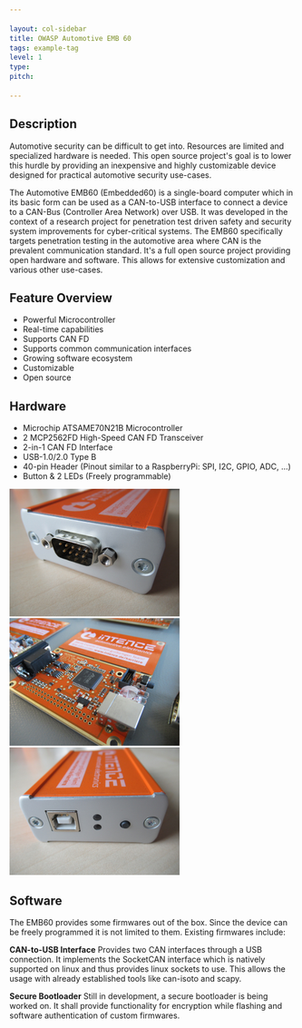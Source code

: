 ```yaml
---

layout: col-sidebar
title: OWASP Automotive EMB 60
tags: example-tag
level: 1
type: 
pitch: 

---
```


## Description
Automotive security can be difficult to get into. Resources are limited and specialized hardware is needed. This open source project's goal is to lower this hurdle by providing an inexpensive and highly customizable device designed for practical automotive security use-cases.

The Automotive EMB60 (Embedded60) is a single-board computer which in its basic form can be used as a CAN-to-USB interface to connect a device to a CAN-Bus (Controller Area Network) over USB. It was developed in the context of a research project for penetration test driven safety and security system improvements for cyber-critical systems. The EMB60 specifically targets penetration testing in the automotive area where CAN is the prevalent communication standard. It's a full open source project providing open hardware and software. This allows for extensive customization and various other use-cases. 

## Feature Overview
* Powerful Microcontroller
* Real-time capabilities
* Supports CAN FD
* Supports common communication interfaces
* Growing software ecosystem
* Customizable
* Open source

## Hardware

* Microchip ATSAME70N21B Microcontroller
* 2 MCP2562FD High-Speed CAN FD Transceiver
* 2-in-1 CAN FD Interface
* USB-1.0/2.0 Type B
* 40-pin Header (Pinout similar to a RaspberryPi: SPI, I2C, GPIO, ADC, ...)
* Button & 2 LEDs (Freely programmable)

<p float="left">
    <img width="300" src="/pics/IMG_0171_small.jpg">
    <img width="300" src="/pics/IMG_0145_small.jpg">
    <img width="300" src="/pics/IMG_0170_small.jpg">
</p>


## Software
The EMB60 provides some firmwares out of the box. Since the device can be freely programmed it is not limited to them.
Existing firmwares include:

**CAN-to-USB Interface**
Provides two CAN interfaces through a USB connection. It implements the SocketCAN interface which is natively supported on linux and thus provides linux sockets to use. This allows the usage with already established tools like can-isoto and scapy.

**Secure Bootloader**
Still in development, a secure bootloader is being worked on. It shall provide functionality for encryption while flashing and software authentication of custom firmwares.












